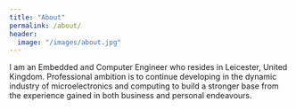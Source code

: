 ```yaml
---
title: "About"
permalink: /about/
header:
  image: "/images/about.jpg"
---
```


I am an Embedded and Computer Engineer who resides in Leicester, United Kingdom. Professional ambition is to continue developing in the dynamic industry of microelectronics and computing to build a stronger base from the experience gained in both business and personal endeavours.
